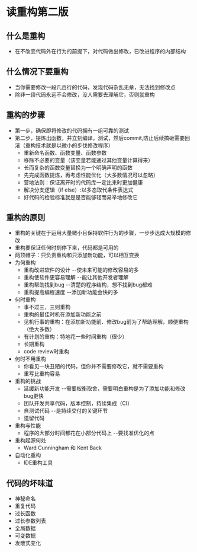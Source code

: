 # 读重构第二版

## 什么是重构
- 在不改变代码外在行为的前提下，对代码做出修改，已改进程序的内部结构

## 什么情况下要重构
- 当你需要修改一段几百行的代码，发现代码杂乱无章，无法找到修改点
- 除非一段代码永远不会修改，没人需要去理解它，否则就重构

## 重构的步骤
- 第一步，确保即将修改的代码拥有一组可靠的测试
- 第二步，提炼出函数，并立刻编译，测试，然后commit,防止后续搞砸需要回滚（重构技术就是以微小的步伐修改程序）
    - 重新命名函数、函数变量、函数参数
    - 移除不必要的变量（该变量若能通过其他变量计算得来）
    - 长而复杂的函数变量替换为一个明确声明的函数
    - 先完成函数提炼，再考虑性能优化（大多数情况可以忽略）
    - 营地法则：保证离开时的代码库一定比来时更加健康
    - 解决分支逻辑（if else）:以多态取代条件表达式
    - 好代码的检验标准就是是否能够轻而易举地修改它

## 重构的原则
- 重构的关键在于运用大量微小且保持软件行为的步骤，一步步达成大规模的修改
- 重构要保证任何时刻停下来，代码都是可用的
- 两顶帽子：只负责重构和只添加新功能，可以相互变换
- 为何重构
    - 重构改进软件的设计 --使未来可能的修改容易的多
    - 重构使软件更容易理解 --能让其他开发者理解
    - 重构帮助找到bug --清楚的程序结构，想不找到bug都难
    - 重构提高编程速度 --添加新功能会快的多
- 何时重构
    - 事不过三，三则重构
    - 重构的最佳时机在添加新功能之前
    - 见机行事的重构：在添加新功能前、修改bug前为了帮助理解，顺便重构（绝大多数）
    - 有计划的重构：特地花一些时间重构（很少）
    - 长期重构
    - code review时重构
- 何时不用重构
    - 你看见一块丑陋的代码，但你并不需要修改它，就不需要重构
    - 重写比重构容易
- 重构的挑战
    - 延缓新功能开发 --需要权衡取舍，需要明白重构是为了添加功能和修改bug更快
    - 团队开发共享代码，版本控制，持续集成（CI）
    - 自测试代码 --是持续交付的关键环节
    - 遗留代码
- 重构与性能
    - 程序的大部分时间都花在小部分代码上 --要找准优化的点
- 重构起源何处
    - Ward Cunningham 和 Kent Back
- 自动化重构
    - IDE重构工具

## 代码的坏味道
- 神秘命名
- 重复代码
- 过长函数
- 过长参数列表
- 全局数据
- 可变数据
- 发散式变化 